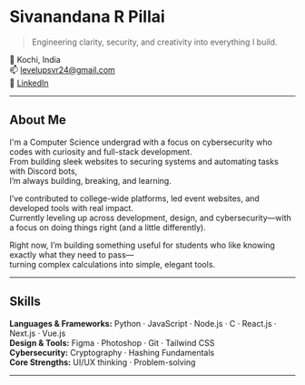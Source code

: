 # Sivanandana R Pillai

> Engineering clarity, security, and creativity into everything I build.

📍 Kochi, India  
📫 [levelupsvr24@gmail.com](mailto:levelupsvr24@gmail.com)  
🔗 [LinkedIn](https://linkedin.com/in/sivanandana-r-pillai-86b0822b3)

---

## About Me

I'm a Computer Science undergrad with a focus on cybersecurity who codes with curiosity and full-stack development.  
From building sleek websites to securing systems and automating tasks with Discord bots,  
I’m always building, breaking, and learning.

I’ve contributed to college-wide platforms, led event websites, and developed tools with real impact.  
Currently leveling up across development, design, and cybersecurity—with a focus on doing things right (and a little differently).

Right now, I’m building something useful for students who like knowing exactly what they need to pass—  
turning complex calculations into simple, elegant tools.

---

## Skills

**Languages & Frameworks:** Python · JavaScript · Node.js · C · React.js · Next.js · Vue.js  
**Design & Tools:** Figma · Photoshop · Git · Tailwind CSS  
**Cybersecurity:** Cryptography · Hashing Fundamentals  
**Core Strengths:**  UI/UX thinking · Problem-solving

---


